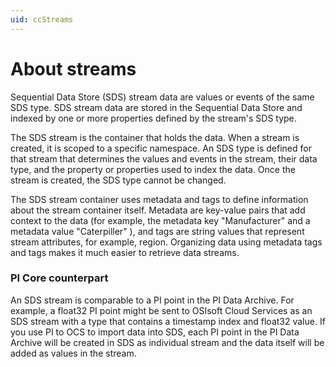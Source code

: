 ```yaml
---
uid: ccStreams
---
```

# About streams

Sequential Data Store (SDS) stream data are values or events of the same SDS type. SDS stream data are stored in the Sequential Data Store and indexed by one or more properties defined by the stream's SDS type.

The SDS stream is the container that holds the data. When a stream is created, it is scoped to a specific namespace. An SDS type is defined for that stream that determines the values and events in the stream, their data type, and the property or properties used to index the data. Once the stream is created, the SDS type cannot be changed.

The SDS stream container uses metadata and tags to define information about the stream container itself. Metadata are key-value pairs that add context to the data (for example, the metadata key "Manufacturer" and a metadata value "Caterpiller" ), and tags are string values that represent stream attributes, for example, region. Organizing data using metadata tags and tags makes it much easier to retrieve data streams.

### PI Core counterpart

An SDS stream is comparable to a PI point in the PI Data Archive. For example, a float32 PI point might be sent to OSIsoft Cloud Services as an SDS stream with a type that contains a timestamp index and float32 value. If you use PI to OCS to import data into SDS, each PI point in the PI Data Archive will be created in SDS as individual stream and the data itself will be added as values in the stream.
